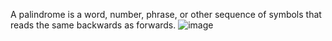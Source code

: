 A palindrome is a word, number, phrase, or other sequence of symbols that reads the same backwards as forwards.
![image](https://github.com/user-attachments/assets/e009643b-38c1-4f4d-ad2b-7991aee3aab3)
